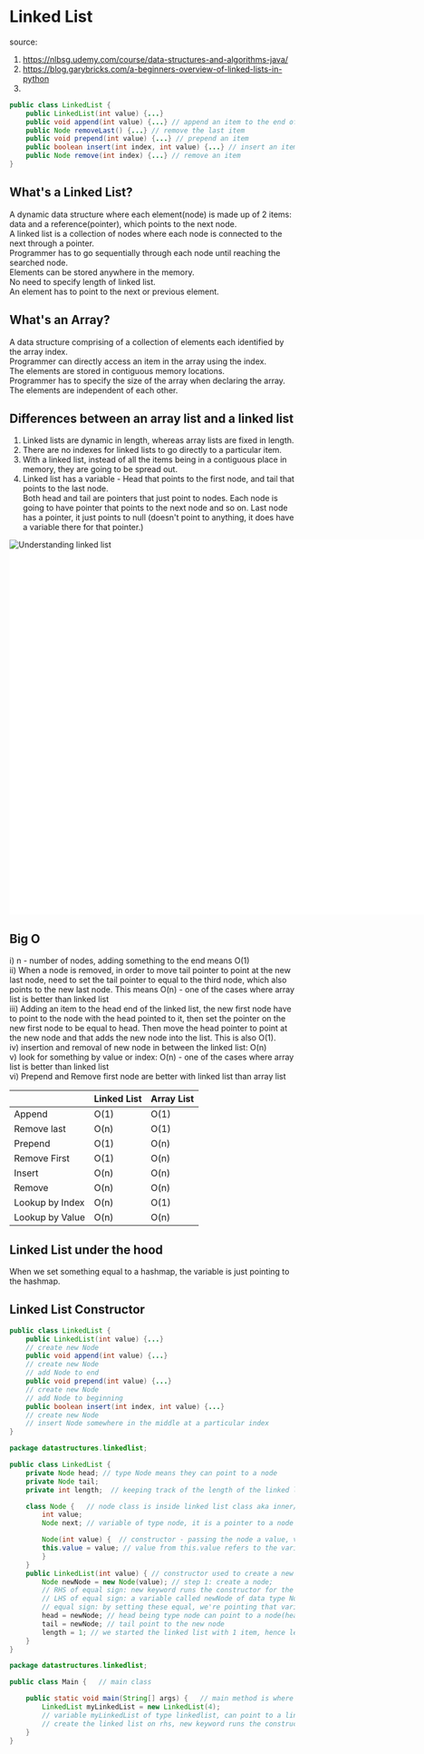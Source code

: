 # Linked List
source: 
1. https://nlbsg.udemy.com/course/data-structures-and-algorithms-java/
2. https://blog.garybricks.com/a-beginners-overview-of-linked-lists-in-python
3. 

```java
public class LinkedList {
	public LinkedList(int value) {...}
	public void append(int value) {...} // append an item to the end of the linked list
	public Node removeLast() {...} // remove the last item
	public void prepend(int value) {...} // prepend an item
	public boolean insert(int index, int value) {...} // insert an item somewhere in the middle
	public Node remove(int index) {...} // remove an item
}
```

## What's a Linked List?
A dynamic data structure where each element(node) is made up of 2 items: data and a reference(pointer), which points to the next node.\
A linked list is a collection of nodes where each node is connected to the next through a pointer.\
Programmer has to go sequentially through each node until reaching the searched node.\
Elements can be stored anywhere in the memory.\
No need to specify length of linked list.\
An element has to point to the next or previous element.

## What's an Array?
A data structure comprising of a collection of elements each identified by the array index.\
Programmer can directly access an item in the array using the index. \
The elements are stored in contiguous memory locations.\
Programmer has to specify the size of the array when declaring the array.\
The elements are independent of each other.

## Differences between an array list and a linked list
1. Linked lists are dynamic in length, whereas array lists are fixed in length.
2. There are no indexes for linked lists to go directly to a particular item.
3. With a linked list, instead of all the items being in a contiguous place in memory, they are going to be spread out.
4. Linked list has a variable - Head that points to the first node, and tail that points to the last node.\
Both head and tail are pointers that just point to nodes. Each node is going to have pointer that points to the next node and so on.
Last node has a pointer, it just points to null (doesn't point to anything, it does have a variable there for that pointer.)
<div style="width:1399px; height:661px; background-color: #FFFFFF">
<img src="https://cdn.hashnode.com/res/hashnode/image/upload/v1637603328903/E1PjE0gz9.jpeg?auto=compress,format&format=webp" title="Understanding linked list">
</div>

## Big O
i) n - number of nodes, adding something to the end means O(1) <br>
ii) When a node is removed, in order to move tail pointer to point at the new last node, need to set the tail pointer to equal to the third node, which also points to the new last node. This means O(n) - one of the cases where array list is better than linked list<br>
iii) Adding an item to the head end of the linked list, the new first node have to point to the node with the head pointed to it, then set the pointer on the new first node to be equal to head. Then move the head pointer to point at the new node and that adds the new node into the list. This is also O(1). <br>
iv) insertion and removal of new node in between the linked list: O(n) <br>
v) look for something by value or index: O(n) - one of the cases where array list is better than linked list <br>
vi) Prepend and Remove first node are better with linked list than array list
<table>
 <thead>
  <tr>
   <th></th><th>Linked List</th><th>Array List</th>
  </tr>
 </thead>
 <tbody>
  <tr>
   <td>Append</td><td>O(1)</td><td>O(1)</td>
  </tr>
  <tr>
   <td>Remove last</td><td>O(n)</td><td>O(1)</td>
  </tr>
  <tr>
   <td>Prepend</td><td>O(1)</td><td>O(n)</td>
  </tr>
  <tr>
   <td>Remove First</td><td>O(1)</td><td>O(n)</td>
  </tr>
  <tr>
   <td>Insert</td><td>O(n)</td><td>O(n)</td>
  </tr>
  <tr>
   <td>Remove</td><td>O(n)</td><td>O(n)</td>
  </tr>
  <tr>
   <td>Lookup by Index</td><td>O(n)</td><td>O(1)</td>
  </tr>
  <tr>
   <td>Lookup by Value</td><td>O(n)</td></td><td>O(n)</td>
  </tr>
 </tbody>
</table>

## Linked List under the hood
When we set something equal to a hashmap, the variable is just pointing to the hashmap.

## Linked List Constructor
```java
public class LinkedList {
	public LinkedList(int value) {...}
	// create new Node
	public void append(int value) {...}
	// create new Node
	// add Node to end
	public void prepend(int value) {...}
	// create new Node
	// add Node to beginning
	public boolean insert(int index, int value) {...}
	// create new Node
	// insert Node somewhere in the middle at a particular index
}
```
```java
package datastructures.linkedlist;

public class LinkedList {
	private Node head; // type Node means they can point to a node
	private Node tail;
	private int length;  // keeping track of the length of the linked list, best practice to make class variables private

	class Node {   // node class is inside linked list class aka inner/nested class
		int value;
		Node next; // variable of type node, it is a pointer to a node

		Node(int value) {  // constructor - passing the node a value, value here is the same as the rhs assignment of value below.
		this.value = value; // value from this.value refers to the variable of int data type declared in class Node above
		}
	}
	public LinkedList(int value) { // constructor used to create a new linkedlist
		Node newNode = new Node(value); // step 1: create a node;
		// RHS of equal sign: new keyword runs the constructor for the node class
		// LHS of equal sign: a variable called newNode of data type Node, means it can point to a node
		// equal sign: by setting these equal, we're pointing that variable newNode at the node that we just created
		head = newNode; // head being type node can point to a node(head is pointing at the same thing that newNode is pointing at)
		tail = newNode; // tail point to the new node
		length = 1; // we started the linked list with 1 item, hence length = 1
	}
}
```
```java
package datastructures.linkedlist;

public class Main {   // main class 

	public static void main(String[] args) {   // main method is where we run our code inside
		LinkedList myLinkedList = new LinkedList(4);
		// variable myLinkedList of type linkedlist, can point to a linkedlist
		// create the linked list on rhs, new keyword runs the constructor above - public LinkedList
	}
}
```
